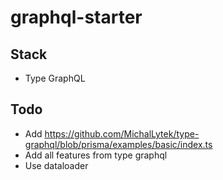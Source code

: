 # graphql-starter

## Stack

-   Type GraphQL

## Todo

-   Add https://github.com/MichalLytek/type-graphql/blob/prisma/examples/basic/index.ts
-   Add all features from type graphql
-   Use dataloader
